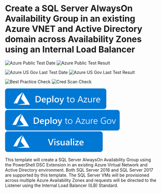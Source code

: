 # Create a SQL Server AlwaysOn Availability Group in an existing Azure VNET and Active Directory domain across Availability Zones using an Internal Load Balancer

![Azure Public Test Date](https://azurequickstartsservice.blob.core.windows.net/badges/301-sql-alwayson-md-ilb-zones/PublicLastTestDate.svg)
![Azure Public Test Result](https://azurequickstartsservice.blob.core.windows.net/badges/301-sql-alwayson-md-ilb-zones/PublicDeployment.svg)

![Azure US Gov Last Test Date](https://azurequickstartsservice.blob.core.windows.net/badges/301-sql-alwayson-md-ilb-zones/FairfaxLastTestDate.svg)
![Azure US Gov Last Test Result](https://azurequickstartsservice.blob.core.windows.net/badges/301-sql-alwayson-md-ilb-zones/FairfaxDeployment.svg)

![Best Practice Check](https://azurequickstartsservice.blob.core.windows.net/badges/301-sql-alwayson-md-ilb-zones/BestPracticeResult.svg)
![Cred Scan Check](https://azurequickstartsservice.blob.core.windows.net/badges/301-sql-alwayson-md-ilb-zones/CredScanResult.svg)

[![Deploy To Azure](https://raw.githubusercontent.com/Azure/azure-quickstart-templates/master/1-CONTRIBUTION-GUIDE/images/deploytoazure.svg?sanitize=true)](https://portal.azure.com/#create/Microsoft.Template/uri/https%3A%2F%2Fraw.githubusercontent.com%2Fjbyway%2FSQL%2Fmain%2F301-sql-alwayson-md-ilb-zones%2Fazuredeploy.json)
[![Deploy To Azure US Gov](https://raw.githubusercontent.com/Azure/azure-quickstart-templates/master/1-CONTRIBUTION-GUIDE/images/deploytoazuregov.svg?sanitize=true)](https://portal.azure.us/#create/Microsoft.Template/uri/https%3A%2F%2Fraw.githubusercontent.com%2FAzure%2Fazure-quickstart-templates%2Fmaster%2F301-sql-alwayson-md-ilb-zones%2Fazuredeploy.json)
[![Visualize](https://raw.githubusercontent.com/Azure/azure-quickstart-templates/master/1-CONTRIBUTION-GUIDE/images/visualizebutton.svg?sanitize=true)](http://armviz.io/#/?load=https%3A%2F%2Fraw.githubusercontent.com%2Fjbyway%2FSQL%2Fmain%2F301-sql-alwayson-md-ilb-zones%2Fazuredeploy.json)

This template will create a SQL Server AlwaysOn Availability Group using the PowerShell DSC Extension in an existing Azure Virtual Network and Active Directory environment. Both SQL Server 2016 and SQL Server 2017 are supported by this template. The SQL Server VMs will be provisioned across multiple Azure Availability Zones and requests will be directed to the Listener using the Internal Load Balancer (ILB) Standard.
